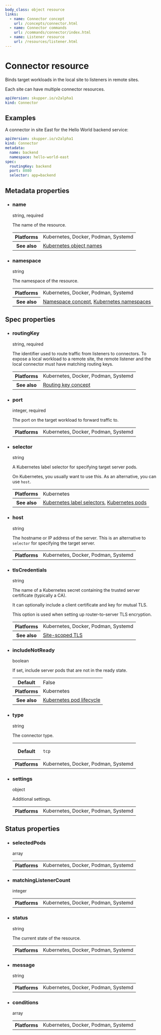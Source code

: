 ```yaml
---
body_class: object resource
links:
  - name: Connector concept
    url: /concepts/connector.html
  - name: Connector commands
    url: /commands/connector/index.html
  - name: Listener resource
    url: /resources/listener.html
---
```


# Connector resource

<section>

Binds target workloads in the local site to listeners in
remote sites.

Each site can have multiple connector resources.

~~~ yaml
apiVersion: skupper.io/v2alpha1
kind: Connector
~~~

</section>

<section>

## Examples

A connector in site East for the Hello World backend service:

~~~ yaml
apiVersion: skupper.io/v2alpha1
kind: Connector
metadata:
  name: backend
  namespace: hello-world-east
spec:
  routingKey: backend
  port: 8080
  selector: app=backend
~~~

</section>

<section>

## Metadata properties

- <div class="attribute"><h3 id="metadata-name">name</h3><div>string, required</div></div>

  The name of the resource.

  <table class="fields"><tr><th>Platforms</th><td>Kubernetes, Docker, Podman, Systemd</td><tr><th>See also</th><td><a href="https://kubernetes.io/docs/concepts/overview/working-with-objects/names/">Kubernetes object names</a></td></table>

- <div class="attribute"><h3 id="metadata-namespace">namespace</h3><div>string</div></div>

  The namespace of the resource.

  <table class="fields"><tr><th>Platforms</th><td>Kubernetes, Docker, Podman, Systemd</td><tr><th>See also</th><td><a href="/concepts/namespace.html">Namespace concept</a>, <a href="https://kubernetes.io/docs/concepts/overview/working-with-objects/namespaces/">Kubernetes namespaces</a></td></table>

</section>

<section>

## Spec properties

- <div class="attribute"><h3 id="spec-routingkey">routingKey</h3><div>string, required</div></div>

  The identifier used to route traffic from listeners to
  connectors.  To expose a local workload to a remote
  site, the remote listener and the local connector must
  have matching routing keys.

  <table class="fields"><tr><th>Platforms</th><td>Kubernetes, Docker, Podman, Systemd</td><tr><th>See also</th><td><a href="/concepts/routing-key.html">Routing key concept</a></td></table>

- <div class="attribute"><h3 id="spec-port">port</h3><div>integer, required</div></div>

  The port on the target workload to forward traffic to.

  <table class="fields"><tr><th>Platforms</th><td>Kubernetes, Docker, Podman, Systemd</td></table>

- <div class="attribute"><h3 id="spec-selector">selector</h3><div>string</div></div>

  A Kubernetes label selector for specifying target server
  pods.
  
  On Kubernetes, you usually want to use this.  As an
  alternative, you can use `host`.

  <table class="fields"><tr><th>Platforms</th><td>Kubernetes</td><tr><th>See also</th><td><a href="https://kubernetes.io/docs/concepts/overview/working-with-objects/labels/#label-selectors">Kubernetes label selectors</a>, <a href="https://kubernetes.io/docs/concepts/workloads/pods/">Kubernetes pods</a></td></table>

- <div class="attribute"><h3 id="spec-host">host</h3><div>string</div></div>

  The hostname or IP address of the server.  This is an
  alternative to `selector` for specifying the target
  server.

  <table class="fields"><tr><th>Platforms</th><td>Kubernetes, Docker, Podman, Systemd</td></table>

- <div class="attribute"><h3 id="spec-tlscredentials">tlsCredentials</h3><div>string</div></div>

  The name of a Kubernetes secret containing the trusted
  server certificate (typically a CA).
  
  It can optionally include a client certificate and key for
  mutual TLS.
  
  This option is used when setting up router-to-server TLS
  encryption.

  <table class="fields"><tr><th>Platforms</th><td>Kubernetes, Docker, Podman, Systemd</td><tr><th>See also</th><td><a href="">Site-scoped TLS</a></td></table>

- <div class="attribute"><h3 id="spec-includenotready">includeNotReady</h3><div>boolean</div></div>

  If set, include server pods that are not in the ready
  state.

  <table class="fields"><tr><th>Default</th><td>False</td><tr><th>Platforms</th><td>Kubernetes</td><tr><th>See also</th><td><a href="https://kubernetes.io/docs/concepts/workloads/pods/pod-lifecycle/">Kubernetes pod lifecycle</a></td></table>

- <div class="attribute"><h3 id="spec-type">type</h3><div>string</div></div>

  The connector type.

  <table class="fields"><tr><th>Default</th><td><p><code>tcp</code></p>
  </td><tr><th>Platforms</th><td>Kubernetes, Docker, Podman, Systemd</td></table>

- <div class="attribute"><h3 id="spec-settings">settings</h3><div>object</div></div>

  Additional settings.

  <table class="fields"><tr><th>Platforms</th><td>Kubernetes, Docker, Podman, Systemd</td></table>

</section>

<section>

## Status properties

- <div class="attribute"><h3 id="status-selectedpods">selectedPods</h3><div>array</div></div>

  <table class="fields"><tr><th>Platforms</th><td>Kubernetes, Docker, Podman, Systemd</td></table>

- <div class="attribute"><h3 id="status-matchinglistenercount">matchingListenerCount</h3><div>integer</div></div>

  <table class="fields"><tr><th>Platforms</th><td>Kubernetes, Docker, Podman, Systemd</td></table>

- <div class="attribute"><h3 id="status-status">status</h3><div>string</div></div>

  The current state of the resource.

  <table class="fields"><tr><th>Platforms</th><td>Kubernetes, Docker, Podman, Systemd</td></table>

- <div class="attribute"><h3 id="status-message">message</h3><div>string</div></div>

  <table class="fields"><tr><th>Platforms</th><td>Kubernetes, Docker, Podman, Systemd</td></table>

- <div class="attribute"><h3 id="status-conditions">conditions</h3><div>array</div></div>

  <table class="fields"><tr><th>Platforms</th><td>Kubernetes, Docker, Podman, Systemd</td></table>

</section>
